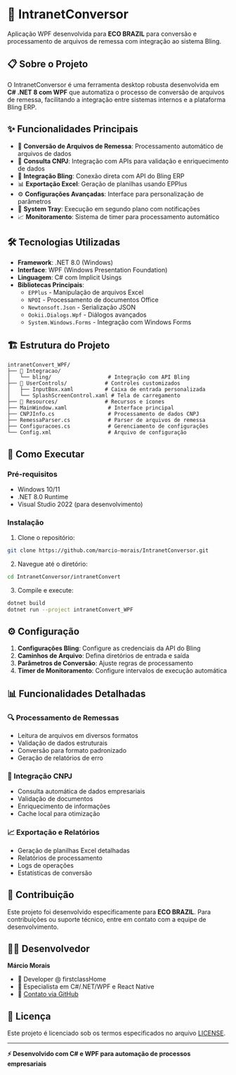 # 🔄 IntranetConversor

Aplicação WPF desenvolvida para **ECO BRAZIL** para conversão e processamento de arquivos de remessa com integração ao sistema Bling.

## 📋 Sobre o Projeto

O IntranetConversor é uma ferramenta desktop robusta desenvolvida em **C# .NET 8 com WPF** que automatiza o processo de conversão de arquivos de remessa, facilitando a integração entre sistemas internos e a plataforma Bling ERP.

## ✨ Funcionalidades Principais

- 📄 **Conversão de Arquivos de Remessa**: Processamento automático de arquivos de dados
- 🏢 **Consulta CNPJ**: Integração com APIs para validação e enriquecimento de dados
- 🔗 **Integração Bling**: Conexão direta com API do Bling ERP
- 📊 **Exportação Excel**: Geração de planilhas usando EPPlus
- ⚙️ **Configurações Avançadas**: Interface para personalização de parâmetros
- 🔔 **System Tray**: Execução em segundo plano com notificações
- 📈 **Monitoramento**: Sistema de timer para processamento automático

## 🛠️ Tecnologias Utilizadas

- **Framework**: .NET 8.0 (Windows)
- **Interface**: WPF (Windows Presentation Foundation)
- **Linguagem**: C# com Implicit Usings
- **Bibliotecas Principais**:
  - `EPPlus` - Manipulação de arquivos Excel
  - `NPOI` - Processamento de documentos Office
  - `Newtonsoft.Json` - Serialização JSON
  - `Ookii.Dialogs.Wpf` - Diálogos avançados
  - `System.Windows.Forms` - Integração com Windows Forms

## 🏗️ Estrutura do Projeto

```
intranetConvert_WPF/
├── 📁 Integracao/
│   └── bling/                  # Integração com API Bling
├── 📁 UserControls/            # Controles customizados
│   ├── InputBox.xaml          # Caixa de entrada personalizada
│   └── SplashScreenControl.xaml # Tela de carregamento
├── 📁 Resources/               # Recursos e ícones
├── MainWindow.xaml             # Interface principal
├── CNPJInfo.cs                 # Processamento de dados CNPJ
├── RemessaParser.cs            # Parser de arquivos de remessa
├── Configuracoes.cs            # Gerenciamento de configurações
└── Config.xml                  # Arquivo de configuração
```

## 🚀 Como Executar

### Pré-requisitos
- Windows 10/11
- .NET 8.0 Runtime
- Visual Studio 2022 (para desenvolvimento)

### Instalação
1. Clone o repositório:
```bash
git clone https://github.com/marcio-morais/IntranetConversor.git
```

2. Navegue até o diretório:
```bash
cd IntranetConversor/intranetConvert
```

3. Compile e execute:
```bash
dotnet build
dotnet run --project intranetConvert_WPF
```

## ⚙️ Configuração

1. **Configurações Bling**: Configure as credenciais da API do Bling
2. **Caminhos de Arquivo**: Defina diretórios de entrada e saída
3. **Parâmetros de Conversão**: Ajuste regras de processamento
4. **Timer de Monitoramento**: Configure intervalos de execução automática

## 📊 Funcionalidades Detalhadas

### 🔍 Processamento de Remessas
- Leitura de arquivos em diversos formatos
- Validação de dados estruturais
- Conversão para formato padronizado
- Geração de relatórios de erro

### 🏢 Integração CNPJ
- Consulta automática de dados empresariais
- Validação de documentos
- Enriquecimento de informações
- Cache local para otimização

### 📈 Exportação e Relatórios
- Geração de planilhas Excel detalhadas
- Relatórios de processamento
- Logs de operações
- Estatísticas de conversão

## 🤝 Contribuição

Este projeto foi desenvolvido especificamente para **ECO BRAZIL**. Para contribuições ou suporte técnico, entre em contato com a equipe de desenvolvimento.

## 👨‍💻 Desenvolvedor

**Márcio Morais**
- 💼 Developer @ firstclassHome
- 🚀 Especialista em C#/.NET/WPF e React Native
- 📧 [Contato via GitHub](https://github.com/marcio-morais)

## 📝 Licença

Este projeto é licenciado sob os termos especificados no arquivo [LICENSE](LICENSE).

---

**⚡ Desenvolvido com C# e WPF para automação de processos empresariais**
